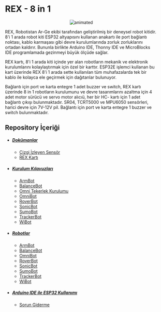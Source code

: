 # REX - 8 in 1

<p align="center">
  <img src="https://user-images.githubusercontent.com/112697142/229721526-375c7a74-edb2-4781-a401-df036e431216.gif" alt="animated" />
</p>

REX, Robotistan Ar-Ge ekibi tarafından geliştirilmiş bir deneysel robot kitidir. 8'i 1 arada robot kiti ESP32 altyapısını kullanan anakartı ile port bağlantı noktası, kablo karmaşası gibi devre kurulumlarında zorluk zorluklarını ortadan kaldırır. Bununla birlikte Arduino IDE, Thonny IDE ve MicroBlocks IDE programlamada gezinmeyi büyük ölçüde sağlar.

REX kartı, 8'i 1 arada kiti içinde yer alan robotların mekanik ve elektronik kurulumlarını kolaylaştırmak için özel bir karttır. ESP32E işlemci kullanan bu kart üzerinde REX 8'i 1 arada sette kullanılan tüm muhafazalarda tek bir kablo ile kolayca ele geçirmek için dağıtanlar bulunuyor.

Bağlantı için port ve karta entegre 1 adet buzzer ve switch, REX kartı üzerinde 8 in 1 robotların kurulumunu ve devre tasarımlarını azaltma için 4 adet motor sürücü ve servo motor alıcıü, her bir HC- kartı için 1 adet bağlantı çıkışı bulunmaktadır. SR04, TCRT5000 ve MPU6050 sensörleri, harici devre için 7V-12V pil. Bağlantı için port ve karta entegre 1 buzzer ve switch bulunmaktadır.

## Repository İçeriği

- ##### [Dokümanlar](https://github.com/ozerngg/REX-8in1/tree/main/Dok%C3%BCmanlar)
   * [Çizgi İzleyen Sensör](https://github.com/ozerngg/REX-8in1/tree/main/Dok%C3%BCmanlar/%C3%87izgi%20%C4%B0zleyen%20Sens%C3%B6r)
   * [REX Kartı](https://github.com/ozerngg/REX-8in1/tree/main/Dok%C3%BCmanlar/REX-Kart%C4%B1)
- ##### [Kurulum Kılavuzları](https://github.com/ozerngg/REX-8in1/tree/main/Kurulum%20K%C4%B1lavuzlar%C4%B1)
   * [ArmBot](https://github.com/ozerngg/REX-8in1/blob/main/Kurulum%20K%C4%B1lavuzlar%C4%B1/ArmBot.pdf)
   * [BalanceBot](https://github.com/ozerngg/REX-8in1/blob/main/Kurulum%20K%C4%B1lavuzlar%C4%B1/BalanceBot.pdf)
   * [Omni Tekerlek Kurulumu](https://github.com/ozerngg/REX-8in1/blob/main/Kurulum%20K%C4%B1lavuzlar%C4%B1/Omni-Tekerlek-Kurulumu.pdf)
   * [OmniBot](https://github.com/ozerngg/REX-8in1/blob/main/Kurulum%20K%C4%B1lavuzlar%C4%B1/OmniBot.pdf)
   * [RoverBot](https://github.com/ozerngg/REX-8in1/blob/main/Kurulum%20K%C4%B1lavuzlar%C4%B1/RooverBot.pdf)
   * [SonicBot](https://github.com/ozerngg/REX-8in1/blob/main/Kurulum%20K%C4%B1lavuzlar%C4%B1/SonicBot.pdf)
   * [SumoBot](https://github.com/ozerngg/REX-8in1/blob/main/Kurulum%20K%C4%B1lavuzlar%C4%B1/SumoBot.pdf)
   * [TrackerBot](https://github.com/ozerngg/REX-8in1/blob/main/Kurulum%20K%C4%B1lavuzlar%C4%B1/TrackerBot.pdf)
   * [WiBot](https://github.com/ozerngg/REX-8in1/blob/main/Kurulum%20K%C4%B1lavuzlar%C4%B1/WiBot.pdf)
- ##### [Robotlar](https://github.com/ozerngg/REX-8in1/tree/main/Robotlar) 
   * [ArmBot](https://github.com/ozerngg/REX-8in1/tree/main/Robotlar/ArmBot)
   * [BalanceBot](https://github.com/ozerngg/REX-8in1/tree/main/Robotlar/BalanceBot)
   * [OmniBot](https://github.com/ozerngg/REX-8in1/tree/main/Robotlar/OmniBot)
   * [RoverBot](https://github.com/ozerngg/REX-8in1/tree/main/Robotlar/RoverBot)
   * [SonicBot](https://github.com/ozerngg/REX-8in1/tree/main/Robotlar/SonicBot)
   * [SumoBot](https://github.com/ozerngg/REX-8in1/tree/main/Robotlar/SumoBot)
   * [TrackerBot](https://github.com/ozerngg/REX-8in1/tree/main/Robotlar/TrackerBot)
   * [WiBot](https://github.com/ozerngg/REX-8in1/tree/main/Robotlar/WiBot)
- ##### [Arduino IDE ile ESP32 Kullanımı](https://github.com/ozerngg/REX-8in1/tree/main/Arduino%20IDE%20ile%20ESP32%20Kullan%C4%B1m%C4%B1)
   * [Sorun Giderme](https://github.com/ozerngg/REX-8in1/tree/main/Arduino%20IDE%20ile%20ESP32%20Kullan%C4%B1m%C4%B1/Sorun%20Giderme)

